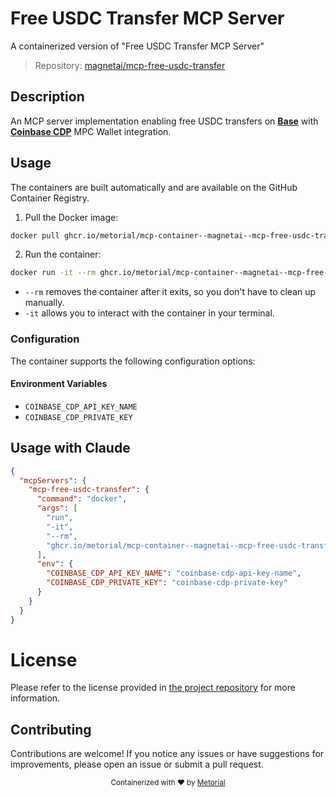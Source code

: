 
# Free USDC Transfer MCP Server

A containerized version of "Free USDC Transfer MCP Server"

> Repository: [magnetai/mcp-free-usdc-transfer](https://github.com/magnetai/mcp-free-usdc-transfer)

## Description

An MCP server implementation enabling free USDC transfers on **[Base](https://base.org)** with **[Coinbase CDP](https://docs.cdp.coinbase.com/)** MPC Wallet integration.


## Usage

The containers are built automatically and are available on the GitHub Container Registry.

1. Pull the Docker image:

```bash
docker pull ghcr.io/metorial/mcp-container--magnetai--mcp-free-usdc-transfer--mcp-free-usdc-transfer
```

2. Run the container:

```bash
docker run -it --rm ghcr.io/metorial/mcp-container--magnetai--mcp-free-usdc-transfer--mcp-free-usdc-transfer 
```

- `--rm` removes the container after it exits, so you don't have to clean up manually.
- `-it` allows you to interact with the container in your terminal.


### Configuration

The container supports the following configuration options:




#### Environment Variables

- `COINBASE_CDP_API_KEY_NAME`
- `COINBASE_CDP_PRIVATE_KEY`




## Usage with Claude

```json
{
  "mcpServers": {
    "mcp-free-usdc-transfer": {
      "command": "docker",
      "args": [
        "run",
        "-it",
        "--rm",
        "ghcr.io/metorial/mcp-container--magnetai--mcp-free-usdc-transfer--mcp-free-usdc-transfer"
      ],
      "env": {
        "COINBASE_CDP_API_KEY_NAME": "coinbase-cdp-api-key-name",
        "COINBASE_CDP_PRIVATE_KEY": "coinbase-cdp-private-key"
      }
    }
  }
}
```

# License

Please refer to the license provided in [the project repository](https://github.com/magnetai/mcp-free-usdc-transfer) for more information.

## Contributing

Contributions are welcome! If you notice any issues or have suggestions for improvements, please open an issue or submit a pull request.

<div align="center">
  <sub>Containerized with ❤️ by <a href="https://metorial.com">Metorial</a></sub>
</div>
  